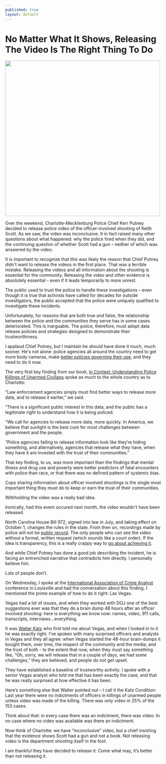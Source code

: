 ```yaml
---
published: true
layout: default
---
```

<h1>No Matter What It Shows, Releasing The Video Is The Right Thing To Do</h1>
<p><img class="right" width="500px" src="https://nselby.github.io/assets/img/charlotte-presser.jpg" /></p>


Over the weekend, Charlotte-Mecklenburg Police Chief Kerr Putney decided to release police video of the officer-involved shooting of Keith Scott. As we saw, the video was inconclusive. It in fact raised many other questions about what happened: why the police fired when they did, and the continuing question of whether Scott had a gun – neither of which was answered by the video. 

It is important to recognize that this was likely the reason that Chief Putney didn’t want to release the videos in the first place. That was a terrible mistake. Releasing the videos and all information about the shooting is essential for the community. Releasing the video and other evidence is absolutely essential - even if it leads temporarily to more unrest. 

The public used to trust the police to handle these investigations – even though it is true that activists have called for decades for outside investigators, the public accepted that the police were uniquely qualified to investigate these incidents.

Unfortunately, for reasons that are both true and false, the relationship between the police and the communities they serve has in some cases deteriorated. This is inarguable. The police, therefore, must adopt data release policies and strategies designed to demonstrate their trustworthiness.

I applaud Chief Putney, but I maintain he should have done it much, much sooner. He's not alone: police agencies all around the country need to get more body cameras, make <a href="http://usatoday.com/story/opinion/2016/04/01/police-body-cameras-accountability-exoneration-evidence-column/82484112/" target="_blank">better policies governing their use</a>, and they need to do it now.

The very first key finding from our book, <a href="http://amzn.to/1q0pkXx" target="_blank">In Context: Understanding Police Killings of Unarmed Civilians</a> spoke as much to the whole country as to Charlotte:

“Law enforcement agencies simply must find better ways to release more data, and to release it earlier,” we said. 

“There is a significant public interest in this data, and the public has a legitimate right to understand how it is being policed. 

“We call for agencies to release more data, more quickly. In America, we believe that sunlight is the best cure for most challenges between government and the people. 

“Police agencies failing to release information look like they’re hiding something, and alternatively, agencies that release what they have, when they have it are invested with the trust of their communities.”

That key finding, to us, was more important than the findings that mental illness and drug use and poverty were better predictors of fatal encounters with police than race, or that there was no defined pattern of systemic bias. 

Cops sharing information about officer involved shootings is the single most important thing they must do to keep or earn the trust of their communities. 

Withholding the video was a really bad idea. 

Ironically, had this event occured next month, the video wouldn't have been released. 

North Carolina House Bill 972, signed into law in July, and taking effect on October 1, changes the rules in the state. From then on, recordings made by police will not be <a href="http://www.nytimes.com/2016/09/27/us/keith-scott-shooting-video-charlotte.html" target="_blank">public record</a>. The only people who can see the video without a formal, written request (which sounds like a court order). If the idea is transparency, this is a really crappy way to <a href="http://www.usatoday.com/story/opinion/2016/04/01/police-body-cameras-accountability-exoneration-evidence-column/82484112/" target="_blank">go about achieving it</a>.

And while Chief Putney has done a good job describing the incident, he is facing an entrenched narrative that contradicts him directly. I personally believe him. 

Lots of people don’t. 

On Wednesday, I spoke at the <a href="http://www.iaca.net/conference.asp" target="_blank">International Association of Crime Analyst</a> conference in Louisville and had the conversation about this finding. I mentioned the prime example of how to do it right: Las Vegas. 

Vegas had a lot of issues, and when they worked with DOJ one of the best suggestions ever was that they do a brain dump 48 hours after an officer involved shooting: here is everything we know now: names, video, 911 calls, transcripts, interviews...everything. 

It was <a href="http://www.sanjoseinside.com/2015/11/03/walter-katz-named-san-joses-next-independent-police-auditor/" target="_blank">Walter Katz</a> who first told me about Vegas, and when I looked in to it he was exactly right. I’ve spoken with many surprised officers and analysts in Vegas and they all agree: when Vegas started the 48-hour brain-dumps it bought them, over time, the respect of the community and the media, and the trust of both - to the extent that now, when they must say something like, “Oh, sorry, we will release that in a couple of days, we had some challenges,” they are believed, and people do not get upset. 

They have established a baseline of trustworthy activity. I spoke with a senior Vegas analyst who told me that has been exactly the case, and that he was really surprised at how effective it has been. 

Here’s something else that Walter pointed out – I call it the Katz Condition: Last year there were no indictments of officers in killings of unarmed people unless video was made of the killing. There was only video in 25% of the 153 cases. 

Think about that: in every case there was an indictment, there was video. In no case where no video was available was there an indictment. 

Now think of Charlotte: we have “inconclusive” video, but a chief insisting that the evidence shows Scott had a gun and not a book. Not releasing video is the department shooting itself in the foot.

I am thankful they have decided to release it. Come what may, it’s better than not releasing it. 
